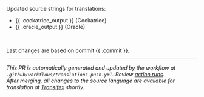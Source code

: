 Updated source strings for translations:
- {{ .cockatrice_output }} (Cockatrice)
- {{ .oracle_output }} (Oracle)

<br>

Last changes are based on commit {{ .commit }}.

---
*This PR is automatically generated and updated by the workflow at `.github/workflows/translations-push.yml`. Review [action runs][2].*<br>
*After merging, all changes to the source language are available for translation at [Transifex][1] shortly.*

[1]: https://app.transifex.com/cockatrice/cockatrice/
[2]: https://github.com/Cockatrice/Cockatrice/actions/workflows/translations-push.yml?query=branch%3Amaster
